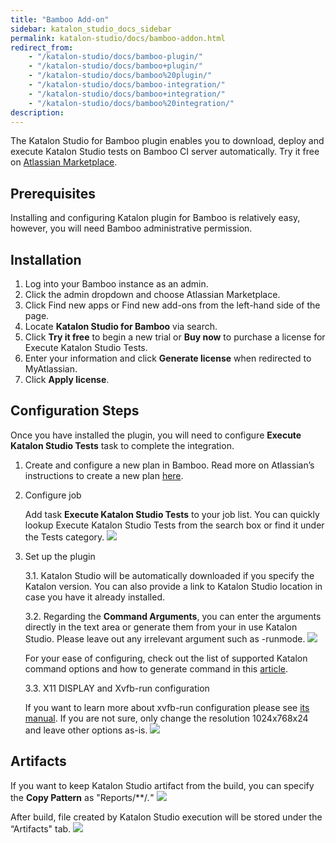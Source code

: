 ```yaml
---
title: "Bamboo Add-on"
sidebar: katalon_studio_docs_sidebar
permalink: katalon-studio/docs/bamboo-addon.html
redirect_from:
    - "/katalon-studio/docs/bamboo-plugin/"
    - "/katalon-studio/docs/bamboo+plugin/"
    - "/katalon-studio/docs/bamboo%20plugin/"
    - "/katalon-studio/docs/bamboo-integration/"
    - "/katalon-studio/docs/bamboo+integration/"
    - "/katalon-studio/docs/bamboo%20integration/"
description:
---
```

The Katalon Studio for Bamboo plugin enables you to download, deploy and execute Katalon Studio tests on Bamboo CI server automatically. Try it free on [Atlassian Marketplace](https://marketplace.atlassian.com/apps/1220235/katalon-studio-for-bamboo). 

Prerequisites
-------------

Installing and configuring Katalon plugin for Bamboo is relatively easy, however, you will need Bamboo administrative permission. 

Installation
------------
1. Log into your Bamboo instance as an admin.
2. Click the admin dropdown and choose Atlassian Marketplace.
3. Click Find new apps or Find new add-ons from the left-hand side of the page.
4. Locate **Katalon Studio for Bamboo** via search.
5. Click **Try it free** to begin a new trial or **Buy now** to purchase a license for Execute Katalon Studio Tests.
6. Enter your information and click **Generate license** when redirected to MyAtlassian.
7. Click **Apply license**.

Configuration Steps
-------------------
Once you have installed the plugin, you will need to configure **Execute Katalon Studio Tests** task to complete the integration. 

1. Create and configure a new plan in Bamboo. Read more on Atlassian’s instructions to create a new plan [here](https://confluence.atlassian.com/bamboo/creating-a-plan-289276868.html).

2. Configure job

   Add task **Execute Katalon Studio Tests** to your job list. You can quickly lookup Execute Katalon Studio Tests from the search box or find it under the Tests category. 
    ![](https://github.com/katalon-studio/docs-images/raw/master/katalon-studio/docs/bamboo-integration/bamboo-tasktypes.png)

3. Set up the plugin
    
    3.1. Katalon Studio will be automatically downloaded if you specify the Katalon version. You can also provide a link to Katalon Studio location in case you have it already installed. 

    3.2. Regarding the **Command Arguments**, you can enter the arguments directly in the text area or generate them from your in use Katalon Studio. Please leave out any irrelevant argument such as -runmode. 
    ![](https://github.com/katalon-studio/docs-images/raw/master/katalon-studio/docs/bamboo-integration/bamboo-commandarguments.png)

    For your ease of configuring, check out the list of supported Katalon command options and how to generate command in this [article](https://docs.katalon.com/katalon-studio/docs/console-mode-execution.html#katalon-command-line-options).

    3.3. X11 DISPLAY and Xvfb-run configuration
    
    If you want to learn more about xvfb-run configuration please see [its manual](http://manpages.ubuntu.com/manpages/xenial/man1/xvfb-run.1.html). If you are not sure, only change the resolution 1024x768x24 and leave other options as-is.
    ![](https://github.com/katalon-studio/docs-images/raw/master/katalon-studio/docs/bamboo-integration/bamboo-x11.png)

Artifacts
---------

If you want to keep Katalon Studio artifact from the build, you can specify the **Copy Pattern** as "Reports/**/*.*"
![](https://github.com/katalon-studio/docs-images/raw/master/katalon-studio/docs/bamboo-integration/bamboo-artifactdefinition.png)

After build, file created by Katalon Studio execution will be stored under the “Artifacts" tab.
![](https://github.com/katalon-studio/docs-images/raw/master/katalon-studio/docs/bamboo-integration/bamboo-viewartifact.png)

